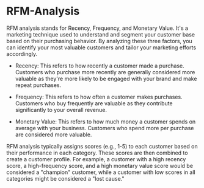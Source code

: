 # RFM-Analysis
RFM analysis stands for Recency, Frequency, and Monetary Value. It's a marketing technique used to understand and segment your customer base based on their purchasing behavior. By analyzing these three factors, you can identify your most valuable customers and tailor your marketing efforts accordingly.

- Recency: This refers to how recently a customer made a purchase. Customers who purchase more recently are generally considered more valuable as they're more likely to be engaged with your brand and make repeat purchases.

- Frequency: This refers to how often a customer makes purchases. Customers who buy frequently are valuable as they contribute significantly to your overall revenue.

- Monetary Value: This refers to how much money a customer spends on average with your business. Customers who spend more per purchase are considered more valuable.

RFM analysis typically assigns scores (e.g., 1-5) to each customer based on their performance in each category. These scores are then combined to create a customer profile. For example, a customer with a high recency score, a high-frequency score, and a high monetary value score would be considered a "champion" customer, while a customer with low scores in all categories might be considered a "lost cause."


